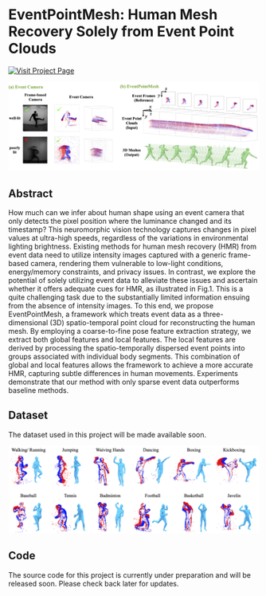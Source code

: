 # EventPointMesh: Human Mesh Recovery Solely from Event Point Clouds

[![Visit Project Page](https://img.shields.io/badge/Project%20Page-Visit%20Here-blue)](https://ryosukehori.github.io/EPM_ProjectPage/)

![Teaser Image](imgs/Fig1.png)

## Abstract
How much can we infer about human shape using an event camera that only detects the pixel 
position where the luminance changed and its timestamp? This neuromorphic vision technology 
captures changes in pixel values at ultra-high speeds, regardless of the variations in 
environmental lighting brightness. Existing methods for human mesh recovery (HMR) from event 
data need to utilize intensity images captured with a generic frame-based camera, rendering 
them vulnerable to low-light conditions, energy/memory constraints, and privacy issues. 
In contrast, we explore the potential of solely utilizing event data to alleviate these 
issues and ascertain whether it offers adequate cues for HMR, as illustrated in Fig.1. 
This is a quite challenging task due to the substantially limited information ensuing from 
the absence of intensity images. To this end, we propose EventPointMesh, a framework which 
treats event data as a three-dimensional (3D) spatio-temporal point cloud for reconstructing 
the human mesh. By employing a coarse-to-fine pose feature extraction strategy, we extract 
both global features and local features. The local features are derived by processing the 
spatio-temporally dispersed event points into groups associated with individual body segments. 
This combination of global and local features allows the framework to achieve a more accurate 
HMR, capturing subtle differences in human movements. Experiments demonstrate that our method 
with only sparse event data outperforms baseline methods.



## Dataset
The dataset used in this project will be made available soon.

![Image](imgs/Fig4.png)


## Code
The source code for this project is currently under preparation and will be released soon. Please check back later for updates.

